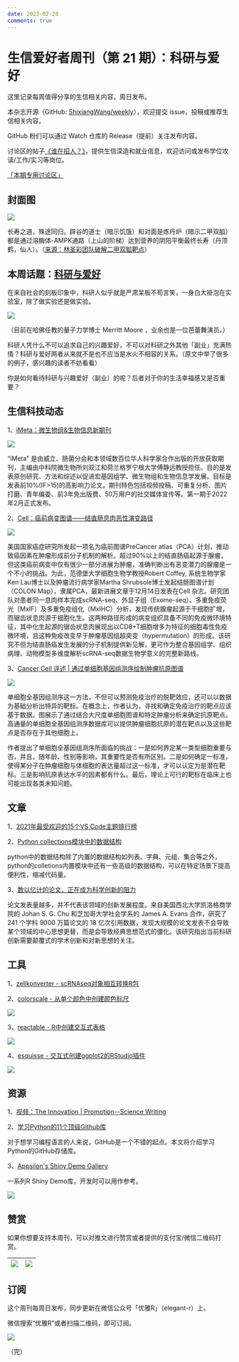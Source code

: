 ```yaml
---
date: 2023-02-28
comments: true
---
```


# 生信爱好者周刊（第 21 期）：科研与爱好

这里记录每周值得分享的生信相关内容，周日发布。

本杂志开源（GitHub: [ShixiangWang/weekly](https://github.com/ShixiangWang/weekly)），欢迎提交 issue，投稿或推荐生信相关内容。

GitHub 粉们可以通过 Watch 仓库的 Release（提前）关注发布内容。

讨论区的帖子[《谁在招人？》](https://github.com/ShixiangWang/weekly/issues/2)，提供生信深造和就业信息，欢迎访问或发布学位攻读/工作/实习等岗位。

[「本期专用讨论区」](https://github.com/ShixiangWang/weekly/issues/527)

## 封面图


![](https://gitee.com/ShixiangWang/ImageCollection/raw/master/2022-3-13/1647138441990-1647138298229-image.png)

长寿之道，殊途同归。辟谷的道士（暗示饥饿）和对面是炼丹炉（暗示二甲双胍）都是通过溶酶体-AMPK通路（上山的阶梯）达到营养的阴阳平衡最终长寿（丹顶鹤，仙人）。（[来源：林圣彩团队破解二甲双胍靶点](https://mp.weixin.qq.com/s/-IzfMHpwCDhubtn6z411jQ)）


## 本周话题：[科研与爱好](https://mp.weixin.qq.com/s/Ywlr7SV243jlNH-59WqMuA)

在来自社会的刻板印象中，科研人似乎就是严肃呆板不苟言笑，一身白大褂泡在实验室，除了做实验还是做实验。


![](https://gitee.com/ShixiangWang/ImageCollection/raw/master/2022-3-13/1647139050811-image.png)

（目前在哈佛任教的量子力学博士 Merritt Moore ，业余也是一位芭蕾舞演员。）


科研人凭什么不可以追求自己的兴趣爱好，不可以对科研之外其他「副业」充满热情？科研与爱好两者从来就不是也不应当是水火不相容的关系。（原文中举了很多的例子，感兴趣的读者不妨看看）

你是如何看待科研与兴趣爱好（副业）的呢？后者对于你的生活幸福感又是否重要？



## 生信科技动态

1、[iMeta：微生物组&生物信息新期刊](https://mp.weixin.qq.com/s/rcTQ377weauWhjiwYMbwSQ)


![](https://gitee.com/ShixiangWang/ImageCollection/raw/master/2022-3-13/1647139188916-image.png)

“iMeta” 是由威立、肠菌分会和本领域数百位华人科学家合作出版的开放获取期刊，主编由中科院微生物所刘双江和荷兰格罗宁根大学傅静远教授担任。目的是发表原创研究、方法和综述以促进宏基因组学、微生物组和生物信息学发展。目标是发表前10%(IF>15)的高影响力论文。期刊特色包括视频投稿、可重复分析、图片打磨、青年编委、前3年免出版费、50万用户的社交媒体宣传等。第一期于2022年2月正式发布。

2、[Cell：癌前病变图谱——结直肠息肉恶性演变路径](https://mp.weixin.qq.com/s/ypwOa9zDMuTVn8wiFMCIGQ)


![](https://gitee.com/ShixiangWang/ImageCollection/raw/master/2022-3-13/1647139386640-image.png)


美国国家癌症研究所发起一项名为癌前图谱PreCancer atlas（PCA）计划，推动致癌因素在肿瘤形成前分子机制的解析。超过90%以上的结直肠癌起源于腺瘤，但这类癌前病变中仅有很少一部分进展为肿瘤，准确判断出有恶变潜力的腺瘤是一个不小的挑战。为此，范德堡大学细胞生物学教授Robert Coffey, 系统生物学家Ken Lau博士以及肿瘤流行病学家Martha Shrubsole博士发起结肠图谱计划（COLON Map），隶属PCA，最新进展文章于12月14日发表在Cell 杂志。研究团队对患者同一息肉样本完成scRNA-seq、外显子组（Exome-seq）、多重免疫荧光（MxIF）及多重免疫组化（MxIHC）分析，发现传统腺瘤起源于干细胞扩增，而锯齿状息肉源于细胞化生。这两种路径形成的病变组织具备不同的免疫微环境特征，其中化生起源的锯齿状息肉展现出以CD8+T细胞增多为特征的细胞毒性免疫微环境，且这种免疫改变早于肿瘤基因组超突变（hypermutation）的形成。该研究不但为结直肠癌发生发展的分子机制提供新见解，更可作为整合基因组学、组织病理、动物模型多维度解析scRNA-seq数据生物学意义的完整新路线。

3、[Cancer Cell 评述 | 通过单细胞基因组测序绘制肿瘤抗原图谱](https://mp.weixin.qq.com/s/0zugoVbK89lnJ3-0dVQEcQ)


![](https://gitee.com/ShixiangWang/ImageCollection/raw/master/2022-3-13/1647139480140-image.png)

单细胞全基因组测序这一方法，不但可以预测免疫治疗的脱靶效应，还可以以数据为基础分析出特异的靶标。在概念上，作者认为，寻找和确定免疫治疗的靶点应该基于数据。图展示了通过结合大尺度单细胞图谱和特定肿瘤分析来确定抗原靶点。高通量的单细胞全基因组测序数据库可以提供肿瘤细胞抗原的潜在靶点以及这些靶点是否存在于其他细胞上。

作者提出了单细胞全基因组测序所面临的挑战：一是如何界定某一类型细胞重要与否，并且，随年龄、性别等影响，其重要性是否有所区别。二是如何确定一标准，使得某分子在肿瘤细胞与体细胞的表达量超过这一标准，才可以认定为是潜在靶标。三是影响抗原表达水平的因素都有什么。最后，理论上可行的靶标在临床上也可能出现各类未知问题。


## 文章

1、[2021年最受欢迎的15个VS Code主题排行榜](https://mp.weixin.qq.com/s/whVnCJD0VxqNIRsOohByYA)

2、[Python collections模块中的数据结构](https://mp.weixin.qq.com/s/VFTPT58WAsZ6fc6GbX2i3w)

python中的数据结构除了内置的数据结构如列表、字典、元组、集合等之外，python的colletions内置模块中还有一些高级的数据结构，可以在特定场景下提高便利性，缩减代码量。

3、[数以亿计的论文，正在成为科学创新的阻力](https://mp.weixin.qq.com/s/SqQ9aD1kx3VCLAAP3LPzuw)

论文发表量越多，并不代表该领域的创新发展程度。来自美国西北大学凯洛格商学院的 Johan S. G. Chu 和芝加哥大学社会学系的 James A. Evans 合作，研究了 241 个学科 9000 万篇论文的 18 亿次引用数据，发现大规模的论文发表不会导致某个领域的中心思想更替，而是会导致经典思想范式的僵化。该研究指出当前科研创新需要颠覆式的学术创新和对新思想的关注。


## 工具

1、[zellkonverter - scRNAseq对象相互转换R包](https://github.com/theislab/zellkonverter)

2、[colorscale - 从单个颜色中创建颜色标尺](https://github.com/dreamRs/colorscale)


![](https://gitee.com/ShixiangWang/ImageCollection/raw/master/2022-3-13/1647140020097-image.png)

3、[reactable - R中创建交互式表格](https://github.com/glin/reactable)


![](https://gitee.com/ShixiangWang/ImageCollection/raw/master/2022-3-13/1647140120758-image.png)

4、[esquisse - 交互式创建ggplot2的RStudio插件](https://github.com/dreamRs/esquisse)


![](https://gitee.com/ShixiangWang/ImageCollection/raw/master/2022-3-13/1647140221632-image.png)


## 资源

1、[视频：The Innovation | Promotion--Science Writing](https://mp.weixin.qq.com/s/YdNYp5heXMS5R_iyt1-eXQ)

2、[学习Python的11个顶级Github库](https://zhuanlan.zhihu.com/p/431382214)

对于想学习编程语言的人来说，GitHub是一个不错的起点。本文将介绍学习Python的GitHub存储库。

3、[Appsilon's Shiny Demo Gallery](https://demo.appsilon.com/)

一系列R Shiny Demo库，开发时可以用作参考。

![](https://gitee.com/ShixiangWang/ImageCollection/raw/master/2022-3-13/1647140385814-image.png)


## 赞赏

如果你想要支持本周刊，可以对推文进行赞赏或者提供的支付宝/微信二维码打赏。

| ![](https://gitee.com/ShixiangWang/ImageCollection/raw/master/png/202109171440597.jpg) | ![](https://gitee.com/ShixiangWang/ImageCollection/raw/master/png/202109171440452.jpg) |
| ------------------------------------------------------------ | ------------------------------------------------------------ |

## 订阅

这个周刊每周日发布，同步更新在微信公众号「优雅R」（elegant-r）上。

微信搜索“优雅R”或者扫描二维码，即可订阅。

![](https://gitee.com/ShixiangWang/ImageCollection/raw/master/png/202109101438292.jpg)

（完）

